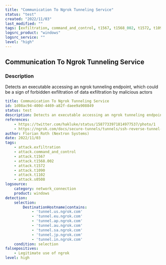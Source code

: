 ```yaml
---
title: "Communication To Ngrok Tunneling Service"
status: "test"
created: "2022/11/03"
last_modified: ""
tags: [exfiltration, command_and_control, t1567, t1568_002, t1572, t1090, t1102, s0508, detection_rule]
logsrc_product: "windows"
logsrc_service: ""
level: "high"
---
```


## Communication To Ngrok Tunneling Service

### Description

Detects an executable accessing an ngrok tunneling endpoint, which could be a sign of forbidden exfiltration of data exfiltration by malicious actors

```yml
title: Communication To Ngrok Tunneling Service
id: 1d08ac94-400d-4469-a82f-daee9a908849
status: test
description: Detects an executable accessing an ngrok tunneling endpoint, which could be a sign of forbidden exfiltration of data exfiltration by malicious actors
references:
    - https://twitter.com/hakluke/status/1587733971814977537/photo/1
    - https://ngrok.com/docs/secure-tunnels/tunnels/ssh-reverse-tunnel-agent
author: Florian Roth (Nextron Systems)
date: 2022/11/03
tags:
    - attack.exfiltration
    - attack.command_and_control
    - attack.t1567
    - attack.t1568.002
    - attack.t1572
    - attack.t1090
    - attack.t1102
    - attack.s0508
logsource:
    category: network_connection
    product: windows
detection:
    selection:
        DestinationHostname|contains:
            - 'tunnel.us.ngrok.com'
            - 'tunnel.eu.ngrok.com'
            - 'tunnel.ap.ngrok.com'
            - 'tunnel.au.ngrok.com'
            - 'tunnel.sa.ngrok.com'
            - 'tunnel.jp.ngrok.com'
            - 'tunnel.in.ngrok.com'
    condition: selection
falsepositives:
    - Legitimate use of ngrok
level: high

```
